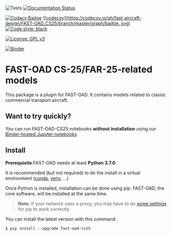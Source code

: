 ![Tests](https://github.com/fast-aircraft-design/FAST-OAD_CS25/workflows/Tests/badge.svg)
[![Documentation Status](https://readthedocs.org/projects/fast-oad-cs25/badge/?version=stable)](https://fast-oad.readthedocs.io/)

[![Codacy Badge](https://app.codacy.com/project/badge/Grade/06d1fb8ee5c3429cb3cbb165413187bc)](https://www.codacy.com/gh/fast-aircraft-design/FAST-OAD_CS25/dashboard?utm_source=github.com&amp;utm_medium=referral&amp;utm_content=fast-aircraft-design/FAST-OAD_CS25&amp;utm_campaign=Badge_Grade)
[![codecov](https://codecov.io/gh/fast-aircraft-design/FAST-OAD_CS25/branch/master/graph/badge.
svg)](https://codecov.io/gh/fast-aircraft-design/FAST-OAD_CS25)
[![Code style: black](https://img.shields.io/badge/code%20style-black-000000.svg)](https://github.com/psf/black)

[![License: GPL v3](https://img.shields.io/badge/License-GPLv3-blue.svg)](https://www.gnu.org/licenses/gpl-3.0)

[![Binder](https://mybinder.org/badge_logo.svg)](https://mybinder.org/v2/gh/fast-aircraft-design/FAST-OAD_CS25.git/latest-release?urlpath=lab%2Ftree%2Fsrc%2Ffastoad%2Fnotebooks)


FAST-OAD CS-25/FAR-25-related models
====================================

This package is a plugin for FAST-OAD. It contains models related to classic
commercial transport aircraft.

Want to try quickly?
--------------------
You can run FAST-OAD-CS25 notebooks **without installation** using our
[Binder-hosted Jupyter notebooks](https://mybinder.org/v2/gh/fast-aircraft-design/FAST-OAD_CS25.git/latest-release?filepath=src%2Ffastoad%2Fnotebooks).


Install
-------

**Prerequisite**:FAST-OAD needs at least **Python 3.7.0**.

It is recommended (but not required) to do the install in a virtual
environment ([conda](https://docs.conda.io/en/latest/),
[venv](https://docs.python.org/3.7/library/venv.html), ...)

Once Python is installed, installation can be done using pip. FAST-OAD, the core software, will be
installed at the same time.

> **Note**: If your network uses a proxy, you may have to do [some
> settings](https://pip.pypa.io/en/stable/user_guide/#using-a-proxy-server)
> for pip to work correctly

You can install the latest version with this command:

``` {.bash}
$ pip install --upgrade fast-oad-cs25
```
